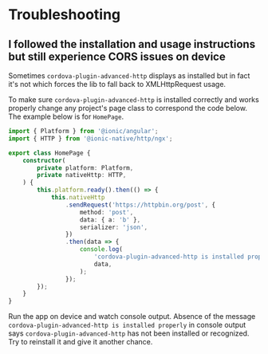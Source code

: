 # Troubleshooting

## I followed the installation and usage instructions but still experience CORS issues on device

Sometimes `cordova-plugin-advanced-http` displays as installed but in fact it's not which forces the lib to fall back to XMLHttpRequest usage.

To make sure `cordova-plugin-advanced-http` is installed correctly and works properly change any project's page class to correspond the code below. The example below is for `HomePage`.

```typescript
import { Platform } from '@ionic/angular';
import { HTTP } from '@ionic-native/http/ngx';

export class HomePage {
    constructor(
        private platform: Platform,
        private nativeHttp: HTTP,
    ) {
        this.platform.ready().then(() => {
            this.nativeHttp
                .sendRequest('https://httpbin.org/post', {
                    method: 'post',
                    data: { a: 'b' },
                    serializer: 'json',
                })
                .then(data => {
                    console.log(
                        'cordova-plugin-advanced-http is installed properly',
                        data,
                    );
                });
        });
    }
}
```

Run the app on device and watch console output. Absence of the message `cordova-plugin-advanced-http is installed properly` in console output says `cordova-plugin-advanced-http` has not been installed or recognized. Try to reinstall it and give it another chance.
